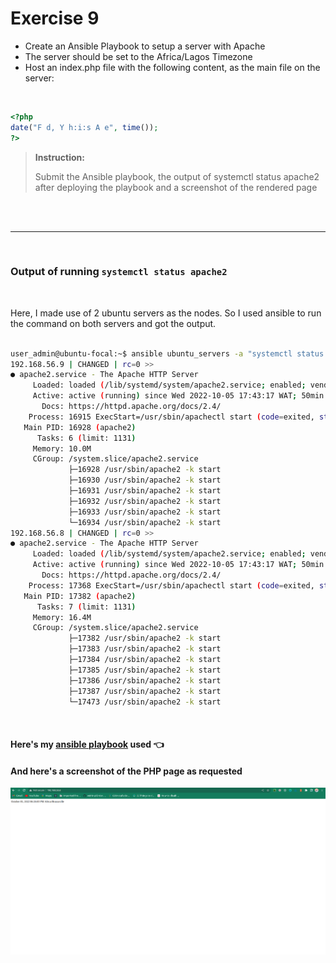 # Exercise 9

- Create an Ansible Playbook to setup a server with Apache
- The server should be set to the Africa/Lagos Timezone
- Host an index.php file with the following content, as the main file on the server:

<br>

~~~php
<?php
date("F d, Y h:i:s A e", time());
?>
~~~

> **Instruction:**
>
> Submit the Ansible playbook, the output of systemctl status apache2 after deploying the playbook and a screenshot of the rendered page

<br><br>

---

<br>

### Output of running `systemctl status apache2`

<br>

Here, I made use of 2 ubuntu servers as the nodes. So I used ansible to run the command on both servers and got the output.

~~~bash

user_admin@ubuntu-focal:~$ ansible ubuntu_servers -a "systemctl status apache2"
192.168.56.9 | CHANGED | rc=0 >>
● apache2.service - The Apache HTTP Server
     Loaded: loaded (/lib/systemd/system/apache2.service; enabled; vendor preset: enabled)
     Active: active (running) since Wed 2022-10-05 17:43:17 WAT; 50min ago
       Docs: https://httpd.apache.org/docs/2.4/
    Process: 16915 ExecStart=/usr/sbin/apachectl start (code=exited, status=0/SUCCESS)
   Main PID: 16928 (apache2)
      Tasks: 6 (limit: 1131)
     Memory: 10.0M
     CGroup: /system.slice/apache2.service
             ├─16928 /usr/sbin/apache2 -k start
             ├─16930 /usr/sbin/apache2 -k start
             ├─16931 /usr/sbin/apache2 -k start
             ├─16932 /usr/sbin/apache2 -k start
             ├─16933 /usr/sbin/apache2 -k start
             └─16934 /usr/sbin/apache2 -k start
192.168.56.8 | CHANGED | rc=0 >>
● apache2.service - The Apache HTTP Server
     Loaded: loaded (/lib/systemd/system/apache2.service; enabled; vendor preset: enabled)
     Active: active (running) since Wed 2022-10-05 17:43:17 WAT; 50min ago
       Docs: https://httpd.apache.org/docs/2.4/
    Process: 17368 ExecStart=/usr/sbin/apachectl start (code=exited, status=0/SUCCESS)
   Main PID: 17382 (apache2)
      Tasks: 7 (limit: 1131)
     Memory: 16.4M
     CGroup: /system.slice/apache2.service
             ├─17382 /usr/sbin/apache2 -k start
             ├─17383 /usr/sbin/apache2 -k start
             ├─17384 /usr/sbin/apache2 -k start
             ├─17385 /usr/sbin/apache2 -k start
             ├─17386 /usr/sbin/apache2 -k start
             ├─17387 /usr/sbin/apache2 -k start
             └─17473 /usr/sbin/apache2 -k start

~~~


<br>

#### Here's my [ansible playbook](./assets/playbook.yml) used :point_left:


#### And here's a screenshot of the PHP page as requested

![PHP page Screenshot](./assets/images/apache-and-php-with-ansible.png)